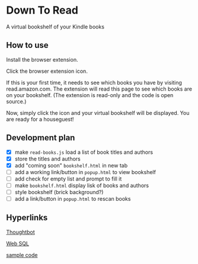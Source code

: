 # Down To Read
A virtual bookshelf of your Kindle books

## How to use

Install the browser extension.

Click the browser extension icon.

If this is your first time, it needs to see which books you have by visiting
read.amazon.com. The extension will read this page to see which books are on
your bookshelf. (The extension is read-only and the code is open source.)

Now, simply click the icon and your virtual bookshelf will be displayed. You
are ready for a houseguest!

## Development plan

- [x] make `read-books.js` load a list of book titles and authors
- [x] store the titles and authors
- [x] add "coming soon" `bookshelf.html` in new tab
- [ ] add a working link/button in `popup.html` to view bookshelf
- [ ] add check for empty list and prompt to fill it
- [ ] make `bookshelf.html` display lisk of books and authors
- [ ] style bookshelf (brick background?)
- [ ] add a link/button in `popup.html` to rescan books

## Hyperlinks

[Thoughtbot](https://thoughtbot.com/blog/how-to-make-a-chrome-extension)

[Web SQL](https://www.tutorialspoint.com/html5/html5_web_sql.htm)

[sample code](https://gist.github.com/jkubecki/d61d3e953ed5c8379075b5ddd8a95f22)
